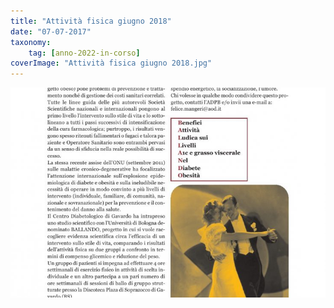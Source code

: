 ```yaml
---
title: "Attività fisica giugno 2018"
date: "07-07-2017"
taxonomy: 
    tag: [anno-2022-in-corso]
coverImage: "Attività fisica giugno 2018.jpg"
---
```


![Attività fisica giugno 2018](images/BALLANDO.jpg)
